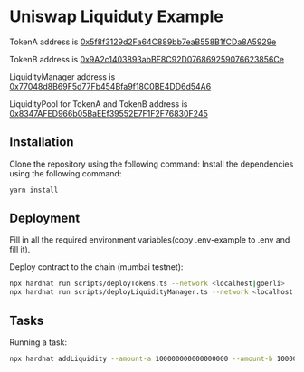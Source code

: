 # Uniswap Liquiduty Example
TokenA address is [0x5f8f3129d2Fa64C889bb7eaB558B1fCDa8A5929e](https://goerli.etherscan.io/address/0x5f8f3129d2Fa64C889bb7eaB558B1fCDa8A5929e)

TokenB address is [0x9A2c1403893abBF8C92D076869259076623856Ce](https://goerli.etherscan.io/address/0x9A2c1403893abBF8C92D076869259076623856Ce)

LiquidityManager address is [0x77048d8B69F5d77Fb454Bfa9f18C0BE4DD6d54A6](https://goerli.etherscan.io/address/0x77048d8B69F5d77Fb454Bfa9f18C0BE4DD6d54A6)

LiquidityPool for TokenA and TokenB address is [0x8347AFED966b05BaEEf39552E7F1F2F76830F245](https://goerli.etherscan.io/address/0x8347AFED966b05BaEEf39552E7F1F2F76830F245)

## Installation
Clone the repository using the following command:
Install the dependencies using the following command:
```bash
yarn install
```

## Deployment

Fill in all the required environment variables(copy .env-example to .env and fill it).

Deploy contract to the chain (mumbai testnet):
```bash
npx hardhat run scripts/deployTokens.ts --network <localhost|goerli>
npx hardhat run scripts/deployLiquidityManager.ts --network <localhost|goerli>
```

## Tasks
Running a task:
```bash
npx hardhat addLiquidity --amount-a 100000000000000000 --amount-b 100000000000000000 --network <localhost|goerli>
```
